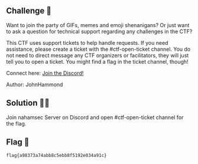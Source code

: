## Challenge 🧩

Want to join the party of GIFs, memes and emoji shenanigans? Or just want to ask a question for technical support regarding any challenges in the CTF?

This CTF uses support tickets to help handle requests. If you need assistance, please create a ticket with the #ctf-open-ticket channel. You do not need to direct message any CTF organizers or facilitators, they will just tell you to open a ticket. You might find a flag in the ticket channel, though!

Connect here:
[Join the Discord!](https://discord.com/invite/nahamsec)

Author: JohnHammond </br>

## Solution 🕵️‍♂️

Join nahamsec Server on Discord and open #ctf-open-ticket channel for the flag.

## Flag 🚩

`flag{a98373a74abb8c5ebb8f5192e034a91c}`
